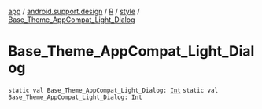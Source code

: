 [app](../../../index.md) / [android.support.design](../../index.md) / [R](../index.md) / [style](index.md) / [Base_Theme_AppCompat_Light_Dialog](./-base_-theme_-app-compat_-light_-dialog.md)

# Base_Theme_AppCompat_Light_Dialog

`static val Base_Theme_AppCompat_Light_Dialog: `[`Int`](https://kotlinlang.org/api/latest/jvm/stdlib/kotlin/-int/index.html)
`static val Base_Theme_AppCompat_Light_Dialog: `[`Int`](https://kotlinlang.org/api/latest/jvm/stdlib/kotlin/-int/index.html)